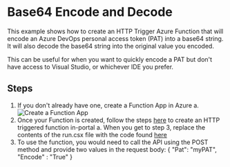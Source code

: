# Base64 Encode and Decode
This example shows how to create an HTTP Trigger Azure Function that will encode an Azure DevOps personal access token (PAT) into a base64 string. It will also decode the base64 string into the original value you encoded.

This can be useful for when you want to quickly encode a PAT but don't have access to Visual Studio, or whichever IDE you prefer.

## Steps
1. If you don't already have one, create a Function App in Azure 
	a. ![Create a Function App](https://github.com/anmason/AzureDevOpsHelps/blob/master/_Images/General/functionApp_PatEncoder.PNG)
2. Once your Function is created, follow the steps [here](https://docs.microsoft.com/en-us/azure/azure-functions/functions-twitter-email#create-an-http-triggered-function) to create an HTTP triggered function in-portal
	a. When you get to step 3, replace the contents of the run.csx file with the code found [here](https://github.com/anmason/AzureDevOpsHelps/blob/master/General/Base64EncodeDecode/run.csx)
3. To use the function, you would need to call the API using the POST method and provide two values in the request body:
	{
    "Pat": "myPAT",
    "Encode" : "True"
	}